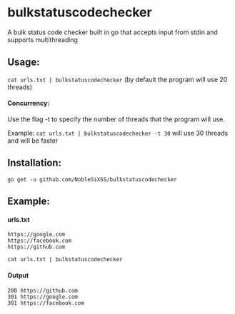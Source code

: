 # bulkstatuscodechecker
A bulk status code checker built in go that accepts input from stdin and supports multithreading

## Usage:
`cat urls.txt | bulkstatuscodechecker`
(by default the program will use 20 threads)

  #### Concurrency:
  Use the flag -t to specify the number of threads that the program will use.
  
  Example: `cat urls.txt | bulkstatuscodechecker -t 30` will use 30 threads and will be faster

## Installation: 
`go get -u github.com/NobleSiXSS/bulkstatuscodechecker`

## Example:

#### urls.txt
```
https://google.com
https://facebook.com
https://github.com
```
`cat urls.txt | bulkstatuscodechecker`

#### Output
```
200 https://github.com
301 https://google.com
301 https://facebook.com
```
